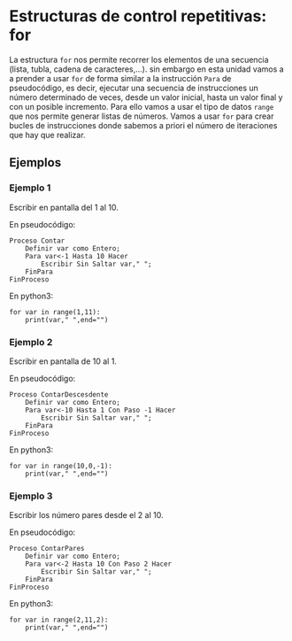 # Estructuras de control repetitivas: for

La estructura `for` nos permite recorrer los elementos de una secuencia (lista, tubla, cadena de caracteres,...). sin embargo en esta unidad vamos a a prender a usar `for` de forma similar a la instrucción `Para` de pseudocódigo, es decir, ejecutar una secuencia de instrucciones un número determinado de veces, desde un valor inicial, hasta un valor final y con un posible incremento. Para ello vamos a usar el tipo de datos `range` que nos permite generar listas de números. Vamos a usar `for` para crear bucles de instrucciones donde sabemos a priori el número de iteraciones que hay que realizar.

## Ejemplos

### Ejemplo 1

Escribir en pantalla del 1 al 10.

En pseudocódigo:

	Proceso Contar
		Definir var como Entero;
		Para var<-1 Hasta 10 Hacer
			Escribir Sin Saltar var," ";
		FinPara
	FinProceso

En python3:

    for var in range(1,11):
        print(var," ",end="")

### Ejemplo 2

Escribir en pantalla de 10 al 1.

En pseudocódigo:

	Proceso ContarDescesdente
		Definir var como Entero;
		Para var<-10 Hasta 1 Con Paso -1 Hacer
			Escribir Sin Saltar var," ";
		FinPara
	FinProceso

En python3:

    for var in range(10,0,-1):
        print(var," ",end="")

### Ejemplo 3

Escribir los número pares desde el 2 al 10.

En pseudocódigo:

	Proceso ContarPares
		Definir var como Entero;
		Para var<-2 Hasta 10 Con Paso 2 Hacer
			Escribir Sin Saltar var," ";
		FinPara
	FinProceso

En python3:

    for var in range(2,11,2):
        print(var," ",end="")
